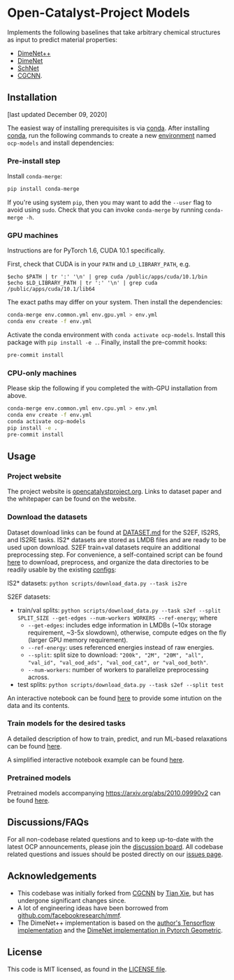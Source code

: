 # Open-Catalyst-Project Models

Implements the following baselines that take arbitrary chemical structures as
input to predict material properties:
- [DimeNet++](https://arxiv.org/abs/2011.14115)
- [DimeNet](https://arxiv.org/abs/2003.03123)
- [SchNet](https://arxiv.org/abs/1706.08566)
- [CGCNN](https://link.aps.org/doi/10.1103/PhysRevLett.120.145301).

##  Installation

[last updated December 09, 2020]

The easiest way of installing prerequisites is via [conda](https://conda.io/docs/index.html).
After installing [conda](http://conda.pydata.org/), run the following commands
to create a new [environment](https://conda.io/docs/user-guide/tasks/manage-environments.html)
named `ocp-models` and install dependencies:

### Pre-install step

Install `conda-merge`:
```bash
pip install conda-merge
```
If you're using system `pip`, then you may want to add the `--user` flag to avoid using `sudo`.
Check that you can invoke `conda-merge` by running `conda-merge -h`.

### GPU machines

Instructions are for PyTorch 1.6, CUDA 10.1 specifically.

First, check that CUDA is in your `PATH` and `LD_LIBRARY_PATH`, e.g.
```
$echo $PATH | tr ':' '\n' | grep cuda /public/apps/cuda/10.1/bin
$echo $LD_LIBRARY_PATH | tr ':' '\n' | grep cuda /public/apps/cuda/10.1/lib64
```
The exact paths may differ on your system. Then install the dependencies:
```bash
conda-merge env.common.yml env.gpu.yml > env.yml
conda env create -f env.yml
```
Activate the conda environment with `conda activate ocp-models`.
Install this package with `pip install -e .`.
Finally, install the pre-commit hooks:
```bash
pre-commit install
```

### CPU-only machines

Please skip the following if you completed the with-GPU installation from above.

```bash
conda-merge env.common.yml env.cpu.yml > env.yml
conda env create -f env.yml
conda activate ocp-models
pip install -e .
pre-commit install
```

## Usage

### Project website

The project website is [opencatalystproject.org](https://opencatalystproject.org). Links to dataset paper and the whitepaper can be found on the website.

### Download the datasets

Dataset download links can be found at [DATASET.md](https://github.com/Open-Catalyst-Project/ocp/blob/master/DATASET.md) for the S2EF, IS2RS, and IS2RE tasks. IS2* datasets are stored as LMDB files and are ready to be used upon download. S2EF train+val datasets require an additional preprocessing step. For convenience, a self-contained script can be found [here](https://github.com/Open-Catalyst-Project/ocp/blob/master/scripts/download_data.py) to download, preprocess, and organize the data directories to be readily usable by the existing [configs](https://github.com/Open-Catalyst-Project/ocp/tree/master/configs):

IS2* datasets: `python scripts/download_data.py --task is2re`

S2EF datasets:
- train/val splits: `python scripts/download_data.py --task s2ef --split SPLIT_SIZE --get-edges --num-workers WORKERS --ref-energy`; where
    - `--get-edges`: includes edge information in LMDBs (~10x storage requirement, ~3-5x slowdown), otherwise, compute edges on the fly (larger GPU memory requirement).
    - `--ref-energy`: uses referenced energies instead of raw energies.
    - `--split`: split size to download: `"200k", "2M", "20M", "all", "val_id", "val_ood_ads", "val_ood_cat", or "val_ood_both"`.
    - `--num-workers`: number of workers to parallelize preprocessing across.
- test splits: `python scripts/download_data.py --task s2ef --split test`

An interactive notebook can be found [here](https://github.com/Open-Catalyst-Project/ocp/blob/master/docs/source/tutorials/data_playground.ipynb) to provide some intution on the data and its contents.

### Train models for the desired tasks

A detailed description of how to train, predict, and run ML-based relaxations can be found [here](https://github.com/Open-Catalyst-Project/ocp/blob/master/TRAIN.md).

A simplified interactive notebook example can be found [here](https://github.com/Open-Catalyst-Project/ocp/blob/master/docs/source/tutorials/train_s2ef_example.ipynb).

### Pretrained models

Pretrained models accompanying https://arxiv.org/abs/2010.09990v2 can be found [here](https://github.com/Open-Catalyst-Project/ocp/blob/master/MODELS.md).

## Discussions/FAQs

For all non-codebase related questions and to keep up-to-date with the latest OCP announcements, please join the [discussion board](https://discuss.opencatalystproject.org/). All codebase related questions and issues should be posted directly on our [issues page](https://github.com/Open-Catalyst-Project/ocp/issues).

## Acknowledgements

- This codebase was initially forked from [CGCNN](https://github.com/txie-93/cgcnn)
by [Tian Xie](http://txie.me), but has undergone significant changes since.
- A lot of engineering ideas have been borrowed from [github.com/facebookresearch/mmf](https://github.com/facebookresearch/mmf).
- The DimeNet++ implementation is based on the [author's Tensorflow implementation](https://github.com/klicperajo/dimenet) and the [DimeNet implementation in Pytorch Geometric](https://github.com/rusty1s/pytorch_geometric/blob/master/torch_geometric/nn/models/dimenet.py).

## License

This code is MIT licensed, as found in the [LICENSE file](https://github.com/Open-Catalyst-Project/ocp/blob/master/LICENSE.md).
